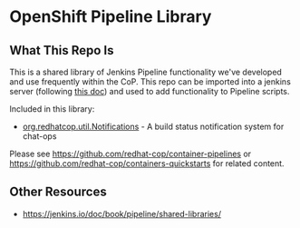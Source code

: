 # OpenShift Pipeline Library

## What This Repo Is

This is a shared library of Jenkins Pipeline functionality we've developed and use frequently within the CoP. This repo can be imported into a jenkins server (following [this doc](https://jenkins.io/doc/book/pipeline/shared-libraries/#using-libraries)) and used to add functionality to Pipeline scripts.

Included in this library:

* [org.redhatcop.util.Notifications](./src/org/redhatcop/util/Notifications.txt) - A build status notification system for chat-ops 

Please see https://github.com/redhat-cop/container-pipelines or https://github.com/redhat-cop/containers-quickstarts for related content.

## Other Resources

* https://jenkins.io/doc/book/pipeline/shared-libraries/
